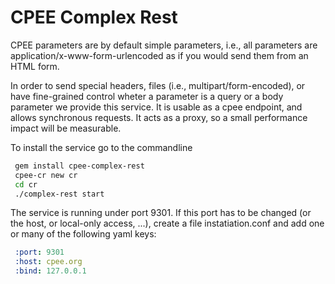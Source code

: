 # CPEE Complex Rest

CPEE parameters are by default simple parameters, i.e., all parameters are
application/x-www-form-urlencoded as if you would send them from an HTML form.

In order to send special headers, files (i.e., multipart/form-encoded), or have
fine-grained control wheter a parameter is a query or a body parameter we
provide this service. It is usable as a cpee endpoint, and allows synchronous
requests. It acts as a proxy, so a small performance impact will be measurable.

To install the service go to the commandline

```bash
 gem install cpee-complex-rest
 cpee-cr new cr
 cd cr
 ./complex-rest start
```

The service is running under port 9301. If this port has to be changed (or the
host, or local-only access, ...), create a file instatiation.conf and add one
or many of the following yaml keys:

```yaml
 :port: 9301
 :host: cpee.org
 :bind: 127.0.0.1
```
